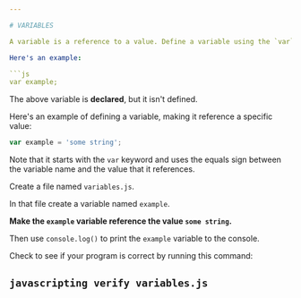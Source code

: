 ```yaml
---

# VARIABLES

A variable is a reference to a value. Define a variable using the `var` keyword.

Here's an example:

```js
var example;
```

The above variable is **declared**, but it isn't defined.

Here's an example of defining a variable, making it reference a specific value:

```js
var example = 'some string';
```

Note that it starts with the `var` keyword and uses the equals sign between the variable name and the value that it references.

Create a file named `variables.js`.

In that file create a variable named `example`.

**Make the `example` variable reference the value `some string`.**

Then use `console.log()` to print the `example` variable to the console.

Check to see if your program is correct by running this command:

`javascripting verify variables.js`
---
```

